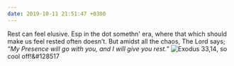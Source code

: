 ```yaml
---
date: 2019-10-11 21:51:47 +0300
---
```


Rest can feel elusive. Esp in the dot somethn' era, where that which should make us feel rested often doesn’t. 
But amidst all the chaos, The Lord says;
*“My Presence will go with you, and I will give you rest.”*
 ![Exodus 33,14](https://biblia.com/bible/esv/Exod%2033), so cool off!&#128517
